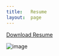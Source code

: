 ```yaml
---
title:   Resume
layout:  page
---
```

[Download Resume](https://gaviolajosh/assets/_downloads/joshua-gaviola-resume.pdf)

![image](https://github.com/gaviolajosh/blog/assets/44041134/926dbcc2-d5c8-4eae-9742-955bad768451)


